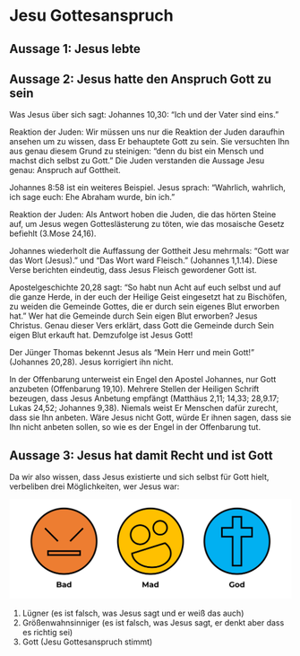 # Jesu Gottesanspruch
[//]: # (E2)

## Aussage 1: Jesus lebte

## Aussage 2: Jesus hatte den Anspruch Gott zu sein
[//]: # (TODO: S. 24 Belege anschauen)

Was Jesus über sich sagt:
Johannes 10,30: “Ich und der Vater sind eins.”

Reaktion der Juden:
Wir müssen uns nur die Reaktion der Juden daraufhin ansehen um zu wissen, dass Er behauptete Gott zu sein. Sie versuchten Ihn aus genau diesem Grund zu steinigen: “denn du bist ein Mensch und machst dich selbst zu Gott.” Die Juden verstanden die Aussage Jesu genau: Anspruch auf Gottheit.

Johannes 8:58 ist ein weiteres Beispiel. Jesus sprach: “Wahrlich, wahrlich, ich sage euch: Ehe Abraham wurde, bin ich.”

Reaktion der Juden:
Als Antwort hoben die Juden, die das hörten Steine auf, um Jesus wegen Gotteslästerung zu töten, wie das mosaische Gesetz befiehlt (3.Mose 24,16).

Johannes wiederholt die Auffassung der Gottheit Jesu mehrmals: “Gott war das Wort (Jesus).” und “Das Wort ward Fleisch.” (Johannes 1,1.14). Diese Verse berichten eindeutig, dass Jesus Fleisch gewordener Gott ist.

Apostelgeschichte 20,28 sagt: “So habt nun Acht auf euch selbst und auf die ganze Herde, in der euch der Heilige Geist eingesetzt hat zu Bischöfen, zu weiden die Gemeinde Gottes, die er durch sein eigenes Blut erworben hat.” Wer hat die Gemeinde durch Sein eigen Blut erworben? Jesus Christus. Genau dieser Vers erklärt, dass Gott die Gemeinde durch Sein eigen Blut erkauft hat. Demzufolge ist Jesus Gott!

Der Jünger Thomas bekennt Jesus als “Mein Herr und mein Gott!” (Johannes 20,28). Jesus korrigiert ihn nicht.

In der Offenbarung unterweist ein Engel den Apostel Johannes, nur Gott anzubeten (Offenbarung 19,10). Mehrere Stellen der Heiligen Schrift bezeugen, dass Jesus Anbetung empfängt (Matthäus 2,11; 14,33; 28,9.17; Lukas 24,52; Johannes 9,38). Niemals weist Er Menschen dafür zurecht, dass sie Ihn anbeten. Wäre Jesus nicht Gott, würde Er ihnen sagen, dass sie Ihn nicht anbeten sollen, so wie es der Engel in der Offenbarung tut.

## Aussage 3: Jesus hat damit Recht und ist Gott

Da wir also wissen, dass Jesus existierte und sich selbst für Gott hielt, verbeliben drei Möglichkeiten, wer Jesus war:

![bad, mad or god](img/bad-mad-god.jpg)

1. Lügner (es ist falsch, was Jesus sagt und er weiß das auch)
2. Größenwahnsinniger (es ist falsch, was Jesus sagt, er denkt aber dass es richtig sei)
3. Gott (Jesu Gottesanspruch stimmt)